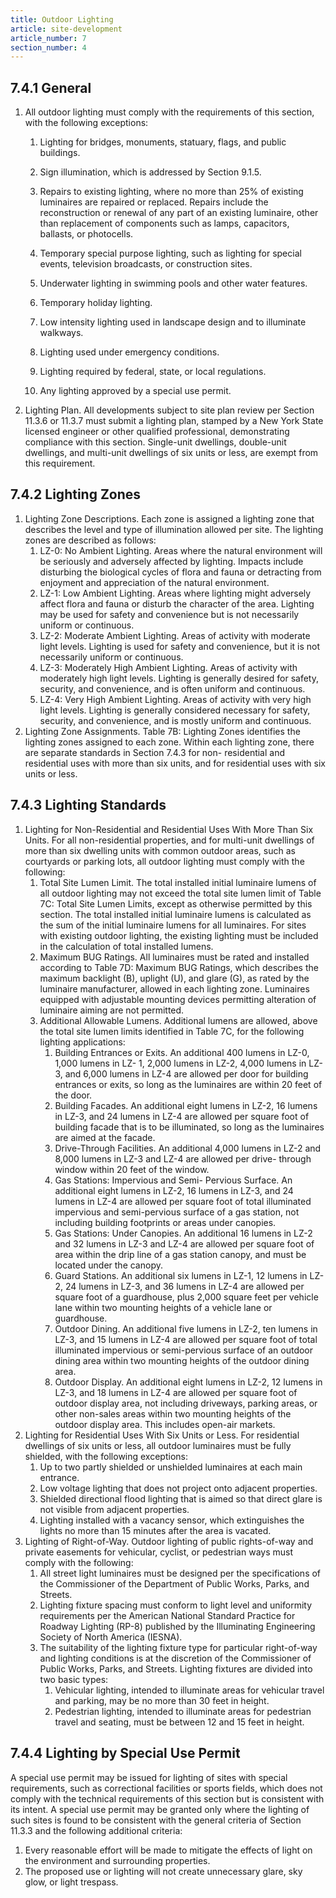 ```yaml
---
title: Outdoor Lighting
article: site-development
article_number: 7
section_number: 4
---
```


## 7.4.1 General

1. All outdoor lighting must comply with the requirements of this section, with the following exceptions:

   1. Lighting for bridges, monuments, statuary, flags, and public buildings.
   2. Sign illumination, which is addressed by Section 9.1.5.
   3. Repairs to existing lighting, where no more than 25% of existing luminaires are repaired or replaced. Repairs include the reconstruction or renewal of any part of an existing luminaire, other than replacement of components such as lamps, capacitors, ballasts, or photocells.
   4. Temporary special purpose lighting, such as lighting for special events, television broadcasts, or construction sites.
   5. Underwater lighting in swimming pools and other water features.
   6. Temporary holiday lighting.

   7. Low intensity lighting used in landscape design and to illuminate walkways.
   8. Lighting used under emergency conditions.

   9. Lighting required by federal, state, or local regulations.
   10. Any lighting approved by a special use permit.

2. Lighting Plan. All developments subject to site plan review per Section 11.3.6 or 11.3.7 must submit a lighting plan, stamped by a New York State licensed engineer or other qualified professional, demonstrating compliance with this section. Single-unit dwellings, double-unit dwellings, and multi-unit dwellings of six units or less, are exempt from this requirement.

## 7.4.2 Lighting Zones

1. Lighting Zone Descriptions. Each zone is assigned a lighting zone that describes the level and type of illumination allowed per site. The lighting zones are described as follows:
   1. LZ-0: No Ambient Lighting. Areas where the natural environment will be seriously and adversely affected by lighting. Impacts include disturbing the biological cycles of flora and fauna or detracting from enjoyment and appreciation of the natural environment.
   2. LZ-1: Low Ambient Lighting. Areas where lighting might adversely affect flora and fauna or disturb the character of the area. Lighting may be used for safety and convenience but is not necessarily uniform or continuous.
   3. LZ-2: Moderate Ambient Lighting. Areas of activity with moderate light levels. Lighting is used for safety and convenience, but it is not necessarily uniform or continuous.
   4. LZ-3: Moderately High Ambient Lighting. Areas of activity with moderately high light levels. Lighting is generally desired for safety, security, and convenience, and is often uniform and continuous.
   5. LZ-4: Very High Ambient Lighting. Areas of activity with very high light levels. Lighting is generally considered necessary for safety, security, and convenience, and is mostly uniform and continuous.
2. Lighting Zone Assignments. Table 7B: Lighting Zones identifies the lighting zones assigned to each zone. Within each lighting zone, there are separate standards in Section 7.4.3 for non- residential and residential uses with more than six units, and for residential uses with six units or less.

## 7.4.3 Lighting Standards

1. Lighting for Non-Residential and Residential Uses With More Than Six Units. For all non-residential properties, and for multi-unit dwellings of more than six dwelling units with common outdoor areas, such as courtyards or parking lots, all outdoor lighting must comply with the following:
   1. Total Site Lumen Limit. The total installed initial luminaire lumens of all outdoor lighting may not exceed the total site lumen limit of Table 7C: Total Site Lumen Limits, except as otherwise permitted by this section. The total installed initial luminaire lumens is calculated as the sum of the initial luminaire lumens for all luminaires. For sites with existing outdoor lighting, the existing lighting must be included in the calculation of total installed lumens.
   2. Maximum BUG Ratings. All luminaires must be rated and installed according to Table 7D: Maximum BUG Ratings, which describes the maximum backlight (B), uplight (U), and glare (G), as rated by the luminaire manufacturer, allowed in each lighting zone. Luminaires equipped with adjustable mounting devices permitting alteration of luminaire aiming are not permitted.
   3. Additional Allowable Lumens. Additional lumens are allowed, above the total site lumen limits identified in Table 7C, for the following lighting applications:
      1. Building Entrances or Exits. An additional 400 lumens in LZ-0, 1,000 lumens in LZ- 1, 2,000 lumens in LZ-2, 4,000 lumens
         in LZ-3, and 6,000 lumens in LZ-4 are allowed per door for building entrances or exits, so long as the luminaires are within 20 feet of the door.
      2. Building Facades. An additional eight lumens in LZ-2, 16 lumens in LZ-3, and 24 lumens in LZ-4 are allowed per
         square foot of building facade that is to be illuminated, so long as the luminaires are aimed at the facade.
      3. Drive-Through Facilities. An additional 4,000 lumens in LZ-2 and 8,000 lumens in LZ-3 and LZ-4 are allowed per drive- through window within 20 feet of the window.
      4. Gas Stations: Impervious and Semi- Pervious Surface. An additional eight lumens in LZ-2, 16 lumens in LZ-3, and 24 lumens in LZ-4 are allowed per square foot of total illuminated impervious and semi-pervious surface of a gas station, not including building footprints or areas under canopies.
      5. Gas Stations: Under Canopies. An additional 16 lumens in LZ-2 and 32 lumens in LZ-3 and LZ-4 are allowed per square foot of area within the drip line
         of a gas station canopy, and must be located under the canopy.
      6. Guard Stations. An additional six lumens in LZ-1, 12 lumens in LZ-2, 24 lumens in LZ-3, and 36 lumens in LZ-4 are allowed per square foot of a guardhouse, plus 2,000 square feet per vehicle lane within two mounting heights of a vehicle lane or guardhouse.
      7. Outdoor Dining. An additional five lumens in LZ-2, ten lumens in LZ-3, and 15 lumens in LZ-4 are allowed per square foot of total illuminated impervious or semi-pervious surface of an outdoor dining area within two
         mounting heights of the outdoor dining area.
      8. Outdoor Display. An additional eight lumens in LZ-2, 12 lumens in LZ-3, and 18 lumens in LZ-4 are allowed per square foot of outdoor display area, not including driveways, parking areas, or other non-sales areas within two mounting heights of the outdoor display area. This includes open-air markets.
2. Lighting for Residential Uses With Six Units or Less. For residential dwellings of six units or less, all outdoor luminaires must be fully shielded, with the following exceptions:
   1. Up to two partly shielded or unshielded luminaires at each main entrance.
   2. Low voltage lighting that does not project onto adjacent properties.
   3. Shielded directional flood lighting that is aimed so that direct glare is not visible from adjacent properties.
   4. Lighting installed with a vacancy sensor, which extinguishes the lights no more than 15 minutes after the area is vacated.
3. Lighting of Right-of-Way. Outdoor lighting of public rights-of-way and private easements for vehicular, cyclist, or pedestrian ways must comply with the following:
   1. All street light luminaires must be designed per the specifications of the Commissioner of the Department of Public Works, Parks, and Streets.
   2. Lighting fixture spacing must conform to light level and uniformity requirements per the American National Standard Practice for Roadway Lighting (RP-8) published by the Illuminating Engineering Society of North America (IESNA).
   3. The suitability of the lighting fixture type for particular right-of-way and lighting conditions is at the discretion of the Commissioner of Public Works, Parks, and Streets. Lighting fixtures are divided into two basic types:
      1. Vehicular lighting, intended to illuminate areas for vehicular travel and parking, may be no more than 30 feet in height.
      2. Pedestrian lighting, intended to illuminate areas for pedestrian travel and seating, must be between 12 and 15 feet in height.

## 7.4.4 Lighting by Special Use Permit

A special use permit may be issued for lighting of sites with special requirements, such as correctional facilities or sports fields, which does not comply with the technical requirements of this section but is consistent with its intent. A special use permit may be granted only where the lighting of such sites is found to be consistent with the general criteria of Section 11.3.3 and the following additional criteria:

1. Every reasonable effort will be made to mitigate the effects of light on the environment and surrounding properties.
2. The proposed use or lighting will not create unnecessary glare, sky glow, or light trespass.
